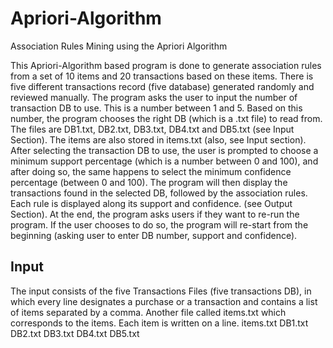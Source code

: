# Apriori-Algorithm
Association Rules Mining using the Apriori Algorithm

This Apriori-Algorithm based program is done to generate association rules from a set of 10 items and 20 transactions based on these items. There is five different transactions record (five database) generated randomly and reviewed manually.
The program asks the user to input the number of transaction DB to use. This is a number between 1 and 5. Based on this number, the program chooses the right DB (which is a .txt file) to read from. The files are DB1.txt, DB2.txt, DB3.txt, DB4.txt and DB5.txt (see Input Section). The items are also stored in items.txt (also, see Input section).
After selecting the transaction DB to use, the user is prompted to choose a minimum support percentage (which is a number between 0 and 100), and after doing so, the same happens to select the minimum confidence percentage (between 0 and 100).
The program will then display the transactions found in the selected DB, followed by the association rules. Each rule is displayed along its support and confidence. (see Output Section).
At the end, the program asks  users if they want to re-run the program. If the user chooses to do so, the program will re-start from the beginning (asking user to enter DB number, support and confidence).

## Input

The input consists of the five Transactions Files (five transactions DB), in which every line designates a purchase or a transaction and contains a list of items separated by a comma. Another file called items.txt which corresponds to the items. Each item is written on a line.
items.txt
DB1.txt
DB2.txt
DB3.txt
DB4.txt
DB5.txt
